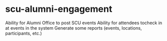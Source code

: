 # scu-alumni-engagement

Ability for Alumni Office to post SCU events
Ability for attendees tocheck in at events in the system
Generate some reports (events, locations, participants, etc.)
